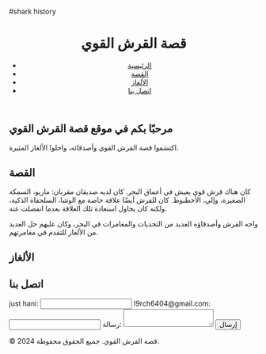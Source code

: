 #shark history
<!DOCTYPE html>
<html lang="ar">
<head>
    <meta charset="UTF-8">
    <meta name="viewport" content="width=device-width, initial-scale=1.0">
    <title>قصة القرش القوي</title>
    <link rel="stylesheet" href="styles.css">
</head>
<body>
    <header>
        <h1>قصة القرش القوي</h1>
        <nav>
            <ul>
                <li><a href="#home">الرئيسية</a></li>
                <li><a href="#story">القصة</a></li>
                <li><a href="#puzzles">الألغاز</a></li>
                <li><a href="#contact">اتصل بنا</a></li>
            </ul>
        </nav>
    </header>
    <main>
        <section id="home">
            <h2>مرحبًا بكم في موقع قصة القرش القوي</h2>
            <p>اكتشفوا قصة القرش القوي وأصدقائه، واحلوا الألغاز المثيرة.</p>
        </section>
        <section id="story">
            <h2>القصة</h2>
            <p>كان هناك قرش قوي يعيش في أعماق البحر. كان لديه صديقان مقربان: ماريو، السمكة الصغيرة، وإلي، الأخطبوط. كان للقرش أيضًا علاقة خاصة مع الوشا، السلحفاة الذكية، ولكنه كان يحاول استعادة تلك العلاقة بعدما انفصلت عنه.</p>
            <p>واجه القرش وأصدقاؤه العديد من التحديات والمغامرات في البحر، وكان عليهم حل العديد من الألغاز للتقدم في مغامرتهم.</p>
        </section>
        <section id="puzzles">
            <h2>الألغاز</h2>
            <div id="puzzle-list">
                <!-- سيتم إضافة الألغاز هنا بواسطة JavaScript -->
            </div>
        </section>
        <section id="contact">
            <h2>اتصل بنا</h2>
            <form>
                <label for="name">just hani:</label>
                <input type="text" id="name" name="name">
                <label for="email">l9rch6404@gmail.com:</label>
                <input type="email" id="email" name="email">
                <label for="message">رسالة:</label>
                <textarea id="message" name="message"></textarea>
                <button type="submit">إرسال</button>
            </form>
        </section>
    </main>
    <footer>
        <p>&copy; 2024 قصة القرش القوي. جميع الحقوق محفوظة.</p>
    </footer>
    <script src="script.js"></script>
</body>
</html>
